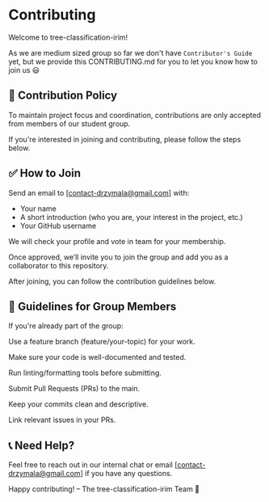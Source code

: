 # Contributing

Welcome to tree-classification-irim!

As we are medium sized group so far we don't have `Contributor's Guide` yet, but we provide this CONTRIBUTING.md for you to let you know how to join us 😃

## 🚧 Contribution Policy

To maintain project focus and coordination, contributions are only accepted from members of our student group.

If you're interested in joining and contributing, please follow the steps below.

## ✅ How to Join

Send an email to [contact-drzymala@gmail.com] with:

-   Your name
-   A short introduction (who you are, your interest in the project, etc.)
-   Your GitHub username

We will check your profile and vote in team for your membership.

Once approved, we’ll invite you to join the group and add you as a collaborator to this repository.

After joining, you can follow the contribution guidelines below.

## 🧠 Guidelines for Group Members

If you're already part of the group:

Use a feature branch (feature/your-topic) for your work.

Make sure your code is well-documented and tested.

Run linting/formatting tools before submitting.

Submit Pull Requests (PRs) to the main.

Keep your commits clean and descriptive.

Link relevant issues in your PRs.

## 📞 Need Help?

Feel free to reach out in our internal chat or email [contact-drzymala@gmail.com] if you have any questions.

Happy contributing!
– The tree-classification-irim Team 🌳
